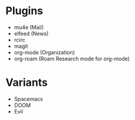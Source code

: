 # Plugins
- mu4e (Mail)
- elfeed (News)
- rcirc
- magit
- org-mode (Organization)
- org-roam (Roam Research mode for org-mode)

# Variants
- Spacemacs
- DOOM
- Evil
